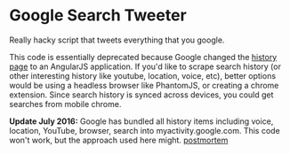 # Google Search Tweeter

Really hacky script that tweets everything that you google.

This code is essentially deprecated because Google changed the [history page](https://history.google.com)
to an AngularJS application.  If you'd like to scrape search history (or other
interesting history like youtube, location, voice, etc), better options would be 
using a headless browser like PhantomJS, or creating a chrome extension.  Since 
search history is synced across devices, you could get searches from mobile chrome.

__Update July 2016:__ Google has bundled all history items including voice, location,
YouTube, browser, search into myactivity.google.com.  This code won't work, but the approach
used here might. [postmortem](https://computerlab.io/2016/06/22/what-i-learned-from-live-tweeting-google/)

